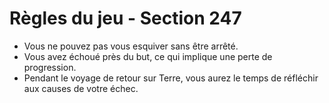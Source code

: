 # Règles du jeu - Section 247

- Vous ne pouvez pas vous esquiver sans être arrêté.
- Vous avez échoué près du but, ce qui implique une perte de progression.
- Pendant le voyage de retour sur Terre, vous aurez le temps de réfléchir aux causes de votre échec.